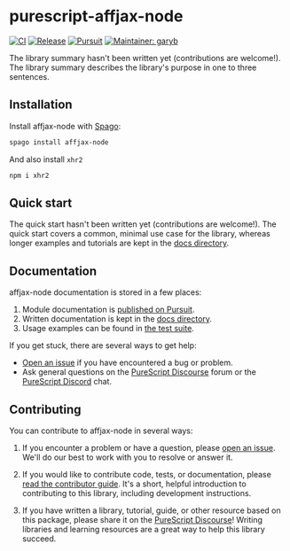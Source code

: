 # purescript-affjax-node

[![CI](https://github.com/purescript-contrib/purescript-affjax-node/workflows/CI/badge.svg?branch=main)](https://github.com/purescript-contrib/purescript-affjax-node/actions?query=workflow%3ACI+branch%3Amain)
[![Release](https://img.shields.io/github/release/purescript-contrib/purescript-affjax-node.svg)](https://github.com/purescript-contrib/purescript-affjax-node/releases)
[![Pursuit](https://pursuit.purescript.org/packages/purescript-affjax-node/badge)](https://pursuit.purescript.org/packages/purescript-affjax-node)
[![Maintainer: garyb](https://img.shields.io/badge/maintainer-garyb-teal.svg)](https://github.com/garyb)

The library summary hasn't been written yet (contributions are welcome!). The library summary describes the library's purpose in one to three sentences.

## Installation

Install affjax-node with [Spago](https://github.com/purescript/spago):

```sh
spago install affjax-node
```

And also install `xhr2`
```sh
npm i xhr2
```

## Quick start

The quick start hasn't been written yet (contributions are welcome!). The quick start covers a common, minimal use case for the library, whereas longer examples and tutorials are kept in the [docs directory](./docs).

## Documentation

affjax-node documentation is stored in a few places:

1. Module documentation is [published on Pursuit](https://pursuit.purescript.org/packages/purescript-affjax-node).
2. Written documentation is kept in the [docs directory](./docs).
3. Usage examples can be found in [the test suite](./test).

If you get stuck, there are several ways to get help:

- [Open an issue](https://github.com/purescript-contrib/purescript-affjax-node/issues) if you have encountered a bug or problem.
- Ask general questions on the [PureScript Discourse](https://discourse.purescript.org) forum or the [PureScript Discord](https://discord.com/invite/sMqwYUbvz6) chat.

## Contributing

You can contribute to affjax-node in several ways:

1. If you encounter a problem or have a question, please [open an issue](https://github.com/purescript-contrib/purescript-affjax-node/issues). We'll do our best to work with you to resolve or answer it.

2. If you would like to contribute code, tests, or documentation, please [read the contributor guide](./CONTRIBUTING.md). It's a short, helpful introduction to contributing to this library, including development instructions.

3. If you have written a library, tutorial, guide, or other resource based on this package, please share it on the [PureScript Discourse](https://discourse.purescript.org)! Writing libraries and learning resources are a great way to help this library succeed.
